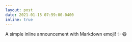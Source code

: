 ```yaml
---
layout: post
date: 2021-01-15 07:59:00-0400
inline: true
---
```


A simple inline announcement with Markdown emoji! :sparkles: :smile:

